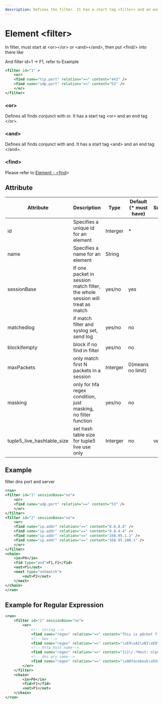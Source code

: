 ```yaml
---
description: Defines the filter. It has a start tag <filter> and an end tag </filter>.
---
```


# Element \<filter>

In filter, must start at \<or>\</or> or \<and>\</and>, then put \<find/> into there like

And filter id=1 -> F1, refer to Example

```xml
<filter id="1" >
    <or>
	<find name="tcp.port" relation="==" content="443" />
	<find name="udp.port" relation="==" content="53" />
    </or>
</filter>
```

### \<or>

Defines all finds conjunct with or. It has a start tag \<or> and an end tag \</or>.

### \<and>

Defines all finds conjunct with and. It has a start tag \<and> and an end tag \</and>.

### \<find>

Please refer to [Element - \<find](find.md)>

## Attribute

| Attribute                     | Description                                                                  | Type     | Default (\* must have) | Support  |
| ----------------------------- | ---------------------------------------------------------------------------- | -------- | ---------------------- | -------- |
| id                            | Specifies a unique id for an element                                         | Interger | \*                     |          |
| name                          | Specifies a name for an element                                              | String   |                        |          |
| sessionBase                   | If one packet in session match filter, the whole session will treat as match | yes/no   | yes                    |          |
| matchedlog                    | if match filter and syslog set, send log                                     | yes/no   | no                     |          |
| blockifempty                  | block if no find in filter                                                   | yes/no   | no                     |          |
| maxPackets                    | only match first N packets in a session                                      | Interger | 0(means no limit)      |          |
| masking                       | only for hfa regex condition, just masking, no filter function               | yes/no   | no                     |          |
| tuple5\_live\_hashtable\_size | set hash table size for tuple5 live use only                                 | Interger | no                     | ver. 3.3 |

## Example

filter dns port and server

```xml
<run>
<filter id="1" sessionBase="no">
    <or>
	<find name="udp.port" relation="==" content="53" />
    </or>
</filter>
<filter id="2" sessionBase="no">
    <or>
	<find name="ip.addr" relation="==" content="8.8.8.8" />
	<find name="ip.addr" relation="==" content="8.8.4.4" />
	<find name="ip.addr" relation="==" content="168.95.1.1" />
	<find name="ip.addr" relation="==" content="168.95.100.1" />
    </or>
</filter>
<chain>
    <in>P0</in>
    <fid type="and">F1,F2</fid>
    <out>P1</out>
    <next type="notmatch">
        <out>P2</out>
    </next>
</chain>
</run>
```

## Example for Regular Expression

```xml
<run>
    <filter id="1" sessionBase="no">
        <or>
            <!-- string -->
            <find name="regex" relation="==" content="This is p@cket filtering test"/>
            <!-- hex -->
            <find name="regex" relation="==" content="\xE9\xA2\xB1\xE9\xA2\xA8"/>
            <!-- http host name-->
            <find name="regex" relation="==" content="{s}\/.*Host: nlpqflkbvkdde\.eu"/>
            <!-- dns qry name-->
            <find name="regex" relation="==" content="\x08facebook\x03com"/>
        </or>
    </filter>
    <chain>
        <in>P0</in>
        <fid>F1</fid>
        <out>P1</out>
    </chain>
</run>
```
